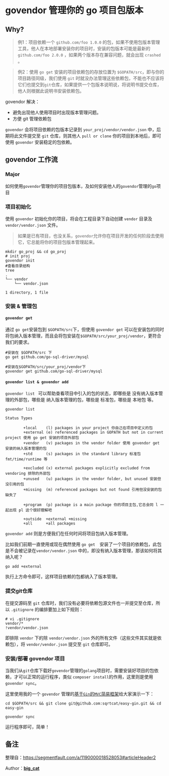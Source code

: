 # govendor 管理你的 go 项目包版本

## Why?

>   例1：项目依赖一个 `github.com/foo 1.0.0` 的包，如果不使用包版本管理工具，他人在本地部署安装你的项目时，安装的包版本可能是最新的 `github.com/foo 2.0.0` ，如果两个版本存在兼容问题，就会出现 `crashed` 。

>   例2：使用 `go get` 安装的项目依赖包的存放位置为 `$GOPATH/src`，即与你的项目路径同级，我们使用 `git` 时就没办法管理这些依赖包，不能也不应该将它们也提交到`git`仓库，如果提供一个包版本说明说，将说明书提交仓库，他人则根据此说明书安装依赖包。

govendor 解决：

-   避免出现他人使用项目时出现版本管理问题。
-   方便 git 管理依赖包

`govendor` 会将项目依赖的包版本记录到  `your_proj/vendor/vendor.json`  中，后期将此文件提交至   `git`   仓库，则其他人  `pull or clone`  你的项目到本地后，即可使用  `govendor`  安装稳定的包依赖。

## govendor 工作流

### Major

如何使用`govendor`管理你的项目包版本，及如何安装他人的`govendor`管理的`go`项目

### 项目初始化

使用  `govendor`  初始化你的项目，将会在工程目录下自动创建 `vendor` 目录及 `vendor/vendor.json` 文件。

>   如果是已有项目，也没关系，`govendor`允许你在项目开发的任何阶段去使用它，它总能将你的项目包版本管理起来。

```
mkdir go_proj && cd go_proj
# init proj
govendor init
#查看目录结构
tree
.
└── vendor
    └── vendor.json

1 directory, 1 file
```

### 安装 & 管理包

#### `govendor get`

通过 `go get`安装包到 `$GOPATH/src`下，但使用 `govendor get` 可以在安装包的同时将包纳入版本管理，而且会将包安装在`$GOPATH/src/your_proj/vendor`，更符合我们的要求。

```
#安装在 $GOPATH/src 下
go get github.com/go-sql-driver/mysql

#安装在$GOPATH/src/your_proj/vendor下
govendor get github.com/go-sql-driver/mysql
```

#### `govendor list & govendor add`

`govendor list ` 可以帮助查看项目中引入的包的状态，即哪些是 没有纳入版本管理的外部包，哪些是 纳入版本管理的包，哪些是 标准包，哪些是 本地包 等。

```
govendor list

Status Types

        +local    (l) packages in your project 你自己在项目中定义的包
        +external (e) referenced packages in GOPATH but not in current project 使用 go get 安装的项目外部包
        +vendor   (v) packages in the vendor folder 使用 govendor get 安装的纳入版本管理的包
        +std      (s) packages in the standard library 标准包 fmt/time/runtime 等
        
        +excluded (x) external packages explicitly excluded from vendoring 排除的外部包
        +unused   (u) packages in the vendor folder, but unused 安装但没引用的包
        +missing  (m) referenced packages but not found 引用但没安装的包 缺失了

        +program  (p) package is a main package 你的项目主包,它总会同 l 一起出现 pl 这个很好理解吧

        +outside  +external +missing
        +all      +all packages
```

`govendor add`  则是方便我们在任何时间将项目包纳入版本管理。

比如我们前期一直使用或现在偶然使用  `go get  `安装了一个项目的依赖包，此包是不会被记录在`vendor/vendor.json`  中的，即没有纳入版本管理，那该如何将其纳入呢？

```
go add +external
```

执行上方命令即可，这样项目依赖的包都纳入了版本管理。

### 提交git仓库

在提交源码至 `git` 仓库时，我们没有必要将依赖包源文件也一并提交至仓库，所以 `.gitignore` 的编排要加上如下规则：

```
# vi .gitignore
vendor/*
!vendor/vendor.json
```

即排除  `vendor`  下的除  `vendor/vendor.json`  外的所有文件（这些文件其实就是依赖包），将  `vendor/vendor.json`  提交至  `git` 仓库即可。

### 安装/部署 govendor 项目

当我们从`git`仓库下载好`govendor`管理的`golang`项目时，需要安装好项目的包依赖，才可以正常的运行程序，类似 `composer install`的作用，这里则是使用`govendor sync`。

这里使用我的一个 `govendor` 管理的[基于`Gin`的`MVC`简易框架](https://github.com/sqrtcat/easy-gin)给大家演示一下：

```
cd $GOPATH/src && git clone git@github.com:sqrtcat/easy-gin.git && cd easy-gin

govendor sync
```

运行程序即可，简单！

## 备注

整理自：https://segmentfault.com/a/1190000018528053#articleHeader2

Author：[**big_cat**](https://segmentfault.com/u/big_cat)
